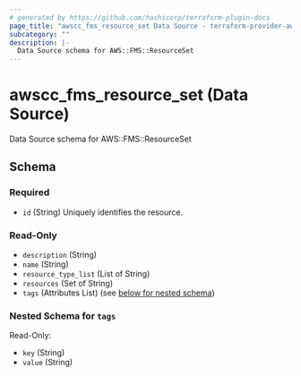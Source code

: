 ```yaml
---
# generated by https://github.com/hashicorp/terraform-plugin-docs
page_title: "awscc_fms_resource_set Data Source - terraform-provider-awscc"
subcategory: ""
description: |-
  Data Source schema for AWS::FMS::ResourceSet
---
```


# awscc_fms_resource_set (Data Source)

Data Source schema for AWS::FMS::ResourceSet



<!-- schema generated by tfplugindocs -->
## Schema

### Required

- `id` (String) Uniquely identifies the resource.

### Read-Only

- `description` (String)
- `name` (String)
- `resource_type_list` (List of String)
- `resources` (Set of String)
- `tags` (Attributes List) (see [below for nested schema](#nestedatt--tags))

<a id="nestedatt--tags"></a>
### Nested Schema for `tags`

Read-Only:

- `key` (String)
- `value` (String)
